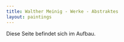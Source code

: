 ```yaml
---
title: Walther Meinig - Werke - Abstraktes
layout: paintings
---
```


Diese Seite befindet sich im Aufbau.
